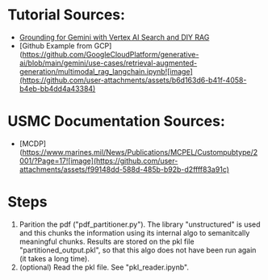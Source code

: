# Tutorial Sources:
* [Grounding for Gemini with Vertex AI Search and DIY RAG](https://youtu.be/v4s5eU2tfd4?si=tAOG29xhoMX-63Wv)
* [Github Example from GCP](https://github.com/GoogleCloudPlatform/generative-ai/blob/main/gemini/use-cases/retrieval-augmented-generation/multimodal_rag_langchain.ipynb![image](https://github.com/user-attachments/assets/b6d163d6-b41f-4058-b4eb-bb4dd4a43384)

# USMC Documentation Sources:
* [MCDP](https://www.marines.mil/News/Publications/MCPEL/Custompubtype/2001/?Page=17![image](https://github.com/user-attachments/assets/f99148dd-588d-485b-b92b-d2ffff83a91c)


# Steps

1. Parition the pdf ("pdf_partitioner.py"). The library "unstructured" is used and this chunks the information using its internal algo to semanitcally meaningful chunks. Results are stored on the pkl file "partitioned_output.pkl", so that this algo does not have been run again (it takes a long time).
2. (optional) Read the pkl file. See "pkl_reader.ipynb".